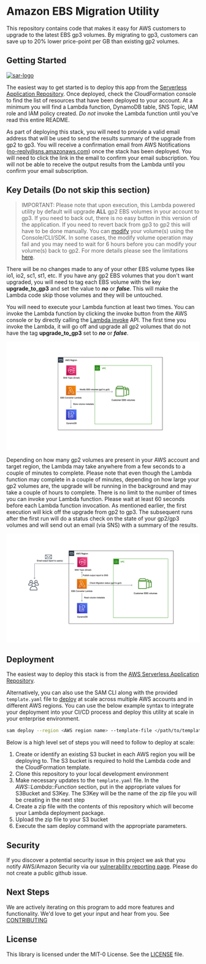 # Amazon EBS Migration Utility

This repository contains code that makes it easy for AWS customers to upgrade to the latest EBS gp3 volumes. By migrating to gp3, customers can save up to 20% lower price-point per GB than existing gp2 volumes.

## Getting Started

[sar-deploy]: https://img.shields.io/badge/Serverless%20Application%20Repository-Deploy%20Now-FF9900?logo=amazon%20aws&style=flat-square
[sar-logo]: https://img.shields.io/badge/Serverless%20Application%20Repository-View-FF9900?logo=amazon%20aws&style=flat-square

[![sar-logo]](https://serverlessrepo.aws.amazon.com/applications/arn:aws:serverlessrepo:us-east-1:065399810791:applications~amazon-ebs-migration-utility)

The easiest way to get started is to deploy this app from the [Serverless Application Repository](https://serverlessrepo.aws.amazon.com/applications/arn:aws:serverlessrepo:us-east-1:065399810791:applications~amazon-ebs-migration-utility). Once deployed, check the CloudFormation console to find the list of resources that have been deployed to your account. At a minimum you will find a Lambda function, DynamoDB table, SNS Topic, IAM role and IAM policy created. *Do not* invoke the Lambda function until you've read this entire README.

As part of deploying this stack, you will need to provide a valid email address that will be used to send the results summary of the upgrade from gp2 to gp3. You will receive a confirmation email from AWS Notifications (no-reply@sns.amazonaws.com) once the stack has been deployed. You will need to click the link in the email to confirm your email subscription. You will not be able to receive the output results from the Lambda until you confirm your email subscription.

## Key Details (Do not skip this section)

> IMPORTANT: Please note that upon execution, this Lambda powered utility by default will upgrade **ALL** gp2 EBS volumes in your account to gp3. If you need to back out, there is no easy button in this version of the application. If you need to revert back from gp3 to gp2 this will have to be done manually. You can [modify](https://docs.aws.amazon.com/AWSEC2/latest/UserGuide/requesting-ebs-volume-modifications.html) your volume(s) using the Console/CLI/SDK. In some cases, the modify volume operation may fail and you may need to wait for 6 hours before you can modify your volume(s) back to gp2. For more details please see the limitations [here](https://docs.aws.amazon.com/AWSEC2/latest/UserGuide/modify-volume-requirements.html#elastic-volumes-limitations).

There will be no changes made to any of your other EBS volume types like io1, io2, sc1, st1, etc. If you have any gp2 EBS volumes that you don't want upgraded, you will need to tag each EBS volume with the key **upgrade_to_gp3** and set the value to ***no*** or ***false***. This will make the Lambda code skip those volumes and they will be untouched.

You will need to execute your Lambda function at least two times. You can invoke the Lambda function by clicking the invoke button from the AWS console or by directly calling the [Lambda invoke](https://docs.aws.amazon.com/lambda/latest/dg/API_Invoke.html) API. The first time you invoke the Lambda, it will go off and upgrade all gp2 volumes that do not have the tag **upgrade_to_gp3** set to ***no*** or ***false***.

![First Run](images/lambda-first-run.png)

 Depending on how many gp2 volumes are present in your AWS account and target region, the Lambda may take anywhere from a few seconds to a couple of minutes to complete. Please note that even though the Lambda function may complete in a couple of minutes, depending on how large your gp2 volumes are, the upgrade will be running in the background and may take a couple of hours to complete. There is no limit to the number of times you can invoke your Lambda function. Please wait at least 60 seconds before each Lambda function invocation. As mentioned earlier, the first execution will kick off the upgrade from gp2 to gp3.  The subsequent runs after the first run will do a status check on the state of your gp2/gp3 volumes and will send out an email (via SNS) with a summary of the results.

 ![Next Run](images/lambda-subsequent-runs.png)

## Deployment

The easiest way to deploy this stack is from the [AWS Serverless Application Repository](https://serverlessrepo.aws.amazon.com/applications/arn:aws:serverlessrepo:us-east-1:065399810791:applications~amazon-ebs-migration-utility).

Alternatively, you can also use the SAM CLI along with the provided ```template.yaml``` file to [deploy](https://docs.aws.amazon.com/serverless-application-model/latest/developerguide/sam-cli-command-reference-sam-deploy.html) at scale across multiple AWS accounts and in different AWS regions. You can use the below example syntax to integrate your deployment into your CI/CD process and deploy this utility at scale in your enterprise environment.

```bash
sam deploy --region <AWS region name> --template-file </path/to/template.yaml> --stack-name <your stack name> --capabilities CAPABILITY_IAM --s3-bucket <your S3 bucket name> --parameter-overrides "TargetEmail=name@example.com"
```

Below is a high level set of steps you will need to follow to deploy at scale:

1. Create or identify an existing S3 bucket in each AWS region you will be deploying to. The S3 bucket is required to hold the Lambda code and the CloudFormation template.
1. Clone this repository to your local development environment
1. Make necessary updates to the ```template.yaml``` file.  In the *AWS::Lambda::Function* section, put in the appropriate values for S3Bucket and S3Key. The S3Key will be the name of the zip file you will be creating in the next step
1. Create a zip file with the contents of this repository which will become your Lambda deployment package.
1. Upload the zip file to your S3 bucket
1. Execute the sam deploy command with the appropriate parameters.

## Security

If you discover a potential security issue in this project we ask that you notify AWS/Amazon Security via our [vulnerability reporting page](https://github.com/aws-samples/amazon-ebs-migration-utility/blob/main/CONTRIBUTING.md#security-issue-notifications). Please do not create a public github issue.

## Next Steps

We are actively iterating on this program to add more features and functionality.  We'd love to get your input and hear from you. See [CONTRIBUTING](CONTRIBUTING.md)

## License

This library is licensed under the MIT-0 License. See the [LICENSE](LICENSE) file.
